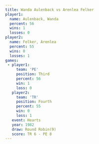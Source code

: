```yaml
---
title: Wanda Aulenback vs Arenlea Felker
player1:                
  name: Aulenback, Wanda
  percent: 56           
  wins: 1               
  losses: 0             
player2:                
  name: Felker, Arenlea 
  percent: 55           
  wins: 0               
  losses: 1             
games:
 - player1:         
     team: 'PE'     
     position: Third
     percent: 56    
     win: 1         
     loss: 0        
   player2:          
     team: 'TR'      
     position: Fourth
     percent: 55     
     win: 0          
     loss: 1         
   event: Hearts       
   year: 1982          
   draw: Round Robin(9)
   score: TR 6 - PE 8  
---
```

